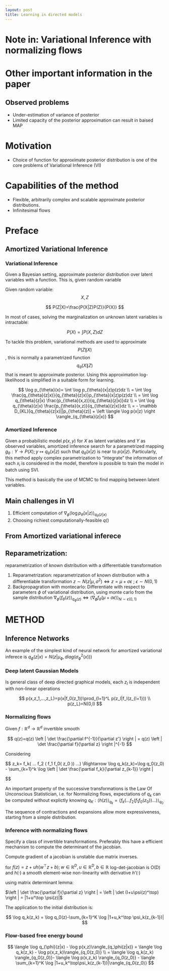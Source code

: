 ```yaml
---
layout: post
title: Learning in directed models
---
```

# Note in: Variational Inference with normalizing flows
# Other important information in the paper

## Observed problems

- Under-estimation of variance of posterior
- Limited capacity of the posterior approximation can result in baised MAP

# Motivation

- Choice of function for approximate posterior distribution is one of the core problems of Variational Inference (VI)

# Capabilities of the method

- Flexible, arbitrarily complex and scalable approximate posterior distributions.
- Infinitesimal flows

# Preface

## Amortized Variational Inference

### Variational Inference

Given a Bayesian setting, approximate posterior distribution over latent variables with a function. This is, given random variable 

Given random variable: $$X,Z$$

$$
P(Z|X)=\frac{P(X|Z)P(Z)}{P(X)}
$$

In most of cases, solving the marginalization on unknown latent variables is intractable:

$$
P(X)=\int P(X,Z) dZ
$$

To tackle this problem, variational methods are used to approximate $$P(Z\|X)$$, this is normally a parametrized function $$q_{\theta}(X\|Z)$$ that is meant to approximate posterior. Using this approximation log-likelihood is simplified in a suitable form for learning.

$$
\log p_{\theta}(x)= \int \log p_{\theta}(x|z)p(z)dz \\ 
=  \int \log \frac{q_{\theta}(z|x)}{q_{\theta}(z|x)}p_{\theta}(x|z)p(z)dz \\
 = \int \log q_{\theta}(z|x) \frac{p_{\theta}(x,z)}{q_{\theta}(z|x)}dz \\ 
= \int \log q_{\theta}(z|x) \frac{p_{\theta}(x,z)}{q_{\theta}(z|x)}dz \\
= - \mathbb D_{KL}[q_{\theta}(z|x)||p_{\theta}(z)] + \left \langle \log p(x|z) \right \rangle_{q_{\theta}(z|x)}
$$

### Amortized Inference

Given a probabilistic model $p(x,y)$ for $X$ as latent variables and $Y$ as observed variables, amortized inference search for a parametrized mapping $g_{\theta}: Y \rightarrow P(X); y \mapsto q_{\theta}(x|z)$  such that $q_{\theta}(x|z)$ is near to $p(x|z)$. Particularly, this method apply complex parametrization to “integrate” the information of each $x_i$ is considered in the model, therefore is possible to train the model in batch using SVI.

This method is basically the use of MCMC to find mapping between latent variables.

## Main challenges in VI

1. Efficient computation of  $\nabla_{\phi}\left\langle \log p_{\theta}(x|z) \right\rangle_{q_{\theta}(z|x)}$
2. Choosing richiest computationally-feasible $q()$

## From Amortized variational inferece

## Reparametrization:

reparametrization of known distribution with a differentiable transformation

1. Reparametrization: reparametrization of known distribution with a differentiable transformation $z \sim N(z|\mu,\sigma^2) \iff z=\mu+\sigma\epsilon \ ; \ \epsilon \sim N(0,1)$
2. Backpropagration with montecarlo: Differentiate with respect to parameters $\phi$ of variational distribution, using monte carlo from the sample distribution $\nabla_\phi \left \langle f_\theta(z) \right \rangle_{q_\phi(z)} \iff \left \langle \nabla_\phi f_\theta(\mu+\sigma\epsilon) \right \rangle_{N\sim\epsilon(0,1)}$

# METHOD

## Inference Networks

An example of the simplest kind of neural network for amortized variational inferece is $q_\phi(z|x)=N(z|\mu_\phi,diag(\sigma_\phi^2(x)))$

### Deep latent Gaussian Models

Is general class of deep directed graphical models, each $z_l$ is independent with non-linear operations

$$
p(x,z_1,...,z_L)=p(x|f_0(z_1))\prod_{l=1}^L p(z_l|f_l(z_{l+1})) \\
p(z_L)=N(0,I)
$$

### Normalizing flows

Given $f: \mathbb R^d \rightarrow \mathbb R^d$  invertible smooth

$$
q(z)=q(z) \left | \det \frac{\partial f^{-1}}{\partial z'} \right | = q(z) \left | \det \frac{\partial f}{\partial z} \right |^{-1}
$$

Considering

$$
z_k= f_k( ... f_2 ( f_1 f_0( z_0 )) ...) \Rightarrow \log q_k(z_k)=\log q_0(z_0) - \sum_{k=1}^k \log \left | \det \frac{\partial f_k}{\partial z_{k-1}} \right |

$$

An important property of the successive transformations is the Law Of Unconscious Statistician, i.e. for Normalizing flows, expectations of $q_k$ can be computed without explictly knowing $q_K:\langle h(z) \rangle_{q_k} = \langle f_k( ... f_2 ( f_1 f_0( z_0 )) ...) \rangle_{q_0}$ 

The sequence of contractions and expansions allow more expressiveness, starting from a simple distribution.

### Inference with normalizing flows

 Specify a class of invertible transformations. Preferably this have a efficient mechanism to compute the determinant of the jacobian.

Compute gradient of a jacobian is unstable due matrix inverses.

for $f(z)=z+uh(w^\top z+b); w \in \mathbb R^D, u \in \mathbb R^D, b \in \mathbb R$ log-det-jacobian is O(D) and $h( ·)$ a smooth element-wise non-linearity with derivative $h’(·)$

using matrix determinant lemma:

$\left | \det \frac{\partial f}{\partial z} \right | =  \left | \det (I+u\psi(z)^\top)  \right | = |1+u^\top \psi(z)|$

The application to the initial distribution is:

$$
\log q_k(z_k) = \log q_0(z)-\sum_{k=1}^K \log |1+u_k^\top \psi_k(z_{k-1})|
$$

### Flow-based free energy bound

$$
\langle \log q_{\phi}(z|x) - \log p(x,z)\rangle_{q_\phi(z|x)} = \langle \log q_k(z_k) - \log p(x,z_k)\rangle_{q_0(z_0)} \\
= \langle \log q_k(z_k) \rangle_{q_0(z_0)}- \langle \log p(x,z_k) \rangle_{q_0(z_0)} - \langle \sum_{k=1}^K \log |1+u_k^\top\psi_k(z_{k-1})|\rangle_{q_0(z_0)}
$$
